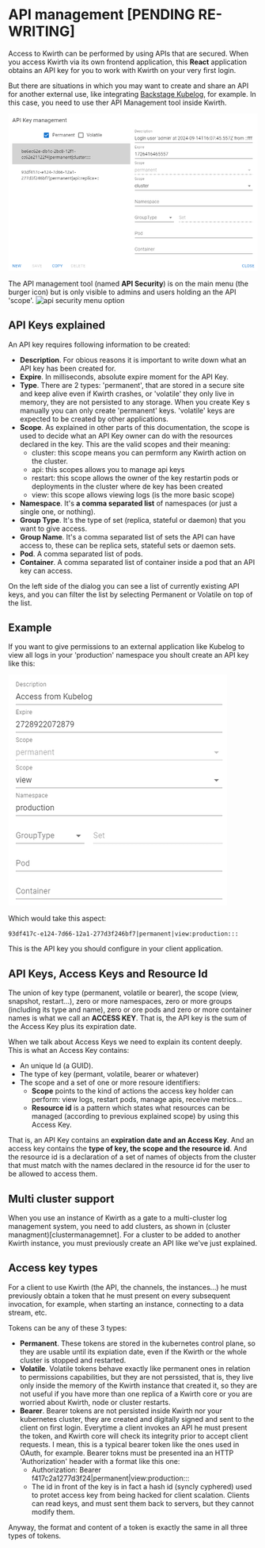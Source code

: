 # API management [PENDING RE-WRITING]
Access to Kwirth can be performed by using APIs that are secured. When you access Kwirth via its own frontend application, this **React** application obtains an API key for you to work with Kwirth on your very first login.

But there are situations in which you may want to create and share an API for another external use, like integrating [Backstage Kubelog](https://github.com/jfvilas/kubelog), for example. In this case, you need to use ther API Management tool inside Kwirth.

![api-management](./_media/api-management.png)

The API management tool (named **API Security**) is on the main menu (the burger icon) but is only visible to admins and users holding an the API 'scope'.
![api security menu option](api-security-menu-option.png)


## API Keys explained
An API key requires following information to be created:

- **Description**. For obious reasons it is important to write down what an API key has been created for.
- **Expire**. In milliseconds, absolute expire moment for the API Key.
- **Type**. There are 2 types: 'permanent', that are stored in a secure site and keep alive even if Kwirth crashes, or 'volatile' they only live in memory, they are not persisted to any storage. When you create Key s manually you can only create 'permanent' keys. 'volatile' keys are expected to be created by other applications.
- **Scope**. As explained in other parts of this documentation, the scope is used to decide what an API Key owner can do with the resources declared in the key. This are the valid scopes and their meaning:
    - cluster: this scope means you can permform any Kwirth action on the cluster.
    - api: this scopes allows you to manage api keys
    - restart: this scope allows the owner of the key restartin pods or deployments in the cluster where de key has been created
    - view: this scope allows viewing logs (is the more basic scope)
- **Namespace**. It's  **a comma separated list** of namespaces (or just a single one, or nothing).
- **Group Type**. It's the type of set (replica, stateful or daemon) that you want to give access.
- **Group Name**. It's a comma separated list of sets the API can have access to, these can be replica sets, stateful sets or daemon sets.
- **Pod**. A comma separated list of pods.
- **Container**. A comma separated list of container inside a pod that an API key can access.

On the left side of the dialog you can see a list of currently existing API keys, and you can filter the list by selecting Permanent or Volatile on top of the list.

## Example
If you want to give permissions to an external application like Kubelog to view all logs in your 'production' namespace you shoult create an API key like this:

![production-logs](./_media/production-logs.png)

Which would take this aspect:

```code
93df417c-e124-7d66-12a1-277d3f246bf7|permanent|view:production:::
```

This is the API key you should configure in your client application.


## API Keys, Access Keys and Resource Id
The union of key type (permanent, volatile or bearer), the scope (view, snapshot, restart...), zero or more namespaces, zero or more groups (including its type and name), zero or ore pods and zero or more container names is what we call an **ACCESS KEY**. That is, the API key is the sum of the Access Key plus its expiration date.

When we talk about Access Keys we need to explain its content deeply. This is what an Access Key contains:
  - An unique Id (a GUID).
  - The type of key (permant, volatile, bearer or whatever)
  - The scope and a set of one or more resoure identifiers:
    - **Scope** points to the kind of actions the access key holder can perform: view logs, restart pods, manage apis, receive metrics...
    - **Resource id** is a pattern which states what resources can be managed (according to previous explained scope) by using this Access Key.

That is, an API Key contains an **expiration date and an Access Key**. And an access key contains the **type of key, the scope and the resource id**. And the resource id is a declaration of a set of names of objects from the cluster that must match with the names declared in the resource id for the user to be allowed to access them.


## Multi cluster support
When you use an instance of Kwirth as a gate to a multi-cluster log management system, you need to add clusters, as shown in (cluster managment)[clustermanagemnet]. For a cluster to be added to another Kwirth instance, you must previously create an API like we've just explained.

## Access key types
For a client to use Kwirth (the API, the channels, the instances...) he must previously obtain a token that he must present on every subsequent invocation, for example, when starting an instance, connecting to a data stream, etc.

Tokens can be any of these 3 types:

  - **Permanent**. These tokens are stored in the kubernetes control plane, so they are usable until its expiation date, even if the Kwirth or the whole cluster is stopped and restarted.
  - **Volatile**. Volatile tokens behave exactly like permanent ones in relation to permissions capabilities, but they are not perssisted, that is, they live only inside the memory of the Kwirth instance that created it, so they are not useful if you have more than one replica of a Kwirth core or you are worried about Kwirth, node or cluster restarts.
  - **Bearer**. Bearer tokens are not persisted inside Kwirth nor your kubernetes cluster, they are created and digitally signed and sent to the client on first login. Everytime a client invokes an API he must present the token, and Kwirth core will check its integrity prior to accept client requests. I mean, this is a typical bearer token like the ones used in OAuth, for example. Bearer tokns must be presented ina an HTTP 'Authorization' header with a format like this one:
    - Authorization: Bearer f417c2a1277d3f24|permanent|view:production:::
    - The id in front of the key is in fact a hash id (syncly cyphered) used to protet access key from being hacked for client scalation. Clients can read keys, and must sent them back to servers, but they cannot modify them.

Anyway, the format and content of a token is exactly the same in all three types of tokens.
